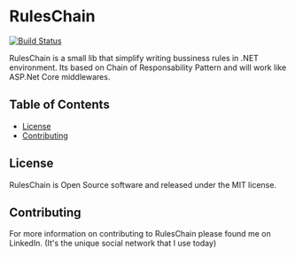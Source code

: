 # RulesChain
[![Build Status](https://dev.azure.com/RulesChain/RulesChain/_apis/build/status/lutticoelho.RulesChain?branchName=master)](https://dev.azure.com/RulesChain/RulesChain/_build/latest?definitionId=1&branchName=master)

RulesChain is a small lib that simplify writing bussiness rules in .NET environment. Its based on Chain of Responsability Pattern and will work like ASP.Net Core middlewares.

## Table of Contents ##

- [License](#license)
- [Contributing](#contributing)

## License ##

RulesChain is Open Source software and released under the MIT license.

## Contributing ##

For more information on contributing to RulesChain please found me on LinkedIn. (It's the unique social network that I use today)

